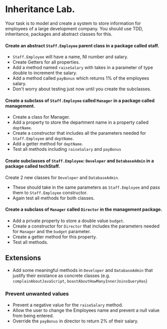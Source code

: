  # Inheritance Lab.

Your task is to model and create a system to store information for employees of a large development company.
You should use TDD, inheritance, packages and abstract classes for this.

#### Create an abstract `Staff.Employee` parent class in a package called staff.
- `Staff.Employee` will have a name, NI number and salary.
- Create Getters for all properties.
- Add a method named `raiseSalary` with takes in a parameter of type double to increment the salary.
- Add a method called `payBonus` which returns 1% of the employees salary.
- Don't worry about testing just now until you create the subclasses.

#### Create a subclass of `Staff.Employee` called `Manager` in a package called management.
- Create a class for Manager.
- Add a property to store the department name in a property called `deptName`.
- Create a constructor that includes all the parameters needed for `Staff.Employee` and `deptName`.
- Add a getter method for `deptName`.
- Test all methods including `raiseSalary` and `payBonus`

#### Create subclasses of `Staff.Employee`: `Developer` and `DatabaseAdmin` in a package called techStaff.
Create 2 new classes for `Developer` and `DatabaseAdmin`.
- These should take in the same parameters as `Staff.Employee` and pass them to `Staff.Employee` constructor.
- Again test all methods for both classes.

#### Create a subclass of `Manager` called `Director` in the management package.
- Add a private property to store a double value `budget`.
- Create a constructor for `Director` that includes the parameters needed for `Manager` and the `budget` parameter.
- Create a getter method for this property.
- Test all methods.


## Extensions

- Add some meaningful methods in `Developer` and `DatabaseAdmin` that justify their existance as concrete classes (e.g. `complainAboutJavaScript`, `boastAboutHowManyInnerJoinsQueryHas`)

### Prevent unwanted values

- Prevent a negative value for the `raiseSalary` method.
- Allow the user to change the Employees name and prevent a null value from being entered.
- Override the `payBonus` in director to return 2% of their salary.
